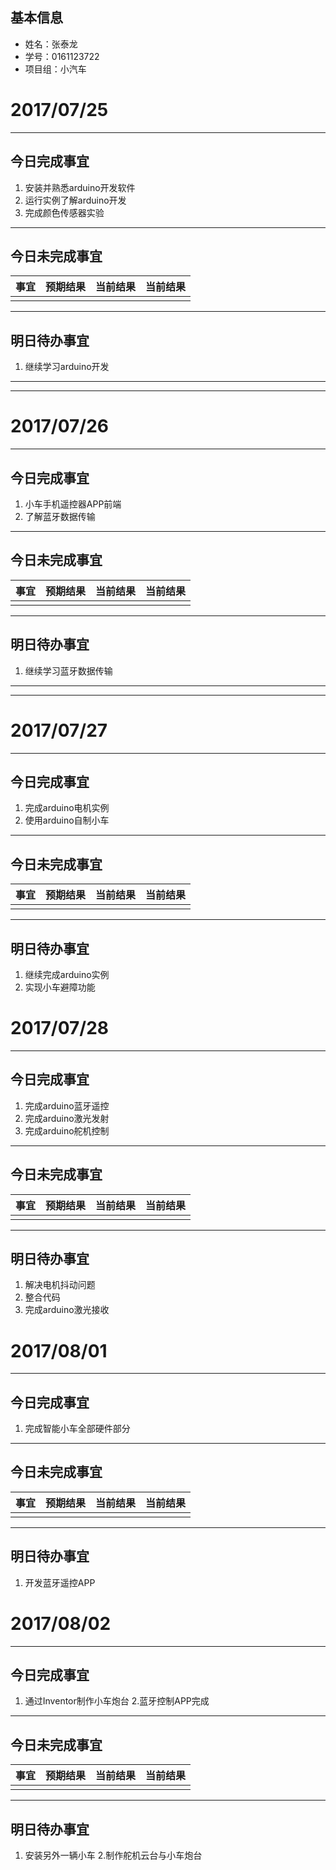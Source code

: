 ## 基本信息 ##
> 
- 姓名：张泰龙
- 学号：0161123722
- 项目组：小汽车

# 2017/07/25 #

----------
## 今日完成事宜

1. 安装并熟悉arduino开发软件
2. 运行实例了解arduino开发
3. 完成颜色传感器实验


----------
## 今日未完成事宜 ##

<table>
<thead>
<tr>
  <th>事宜</th>
  <th>预期结果</th>
  <th>当前结果</th>
  <th>当前结果</th>
</tr>
</thead>
<tr>
  <td></td>
  <td></td>
  <td></td>
  <td></td>
</tr>
</table>


----------
## 明日待办事宜 ##
1. 继续学习arduino开发

----------

----------
# 2017/07/26 #

----------
## 今日完成事宜

1. 小车手机遥控器APP前端
2. 了解蓝牙数据传输

----------
## 今日未完成事宜 ##

<table>
<thead>
<tr>
  <th>事宜</th>
  <th>预期结果</th>
  <th>当前结果</th>
  <th>当前结果</th>
</tr>
</thead>
<tr>
  <td></td>
  <td></td>
  <td></td>
  <td></td>
</tr>
</table>


----------
## 明日待办事宜 ##
1. 继续学习蓝牙数据传输

----------

----------

# 2017/07/27 #
----------
## 今日完成事宜

1. 完成arduino电机实例
2. 使用arduino自制小车

----------
## 今日未完成事宜 ##

<table>
<thead>
<tr>
  <th>事宜</th>
  <th>预期结果</th>
  <th>当前结果</th>
  <th>当前结果</th>
</tr>
</thead>
<tr>
  <td></td>
  <td></td>
  <td></td>
  <td></td>
</tr>
</table>


----------
## 明日待办事宜 ##
1. 继续完成arduino实例
2. 实现小车避障功能

# 2017/07/28 #
----------
## 今日完成事宜

1. 完成arduino蓝牙遥控
2. 完成arduino激光发射
3. 完成arduino舵机控制

----------
## 今日未完成事宜 ##

<table>
<thead>
<tr>
  <th>事宜</th>
  <th>预期结果</th>
  <th>当前结果</th>
  <th>当前结果</th>
</tr>
</thead>
<tr>
  <td></td>
  <td></td>
  <td></td>
  <td></td>
</tr>
</table>


----------
## 明日待办事宜 ##
1. 解决电机抖动问题
2. 整合代码
3. 完成arduino激光接收


# 2017/08/01 #
----------
## 今日完成事宜

1. 完成智能小车全部硬件部分

----------
## 今日未完成事宜 ##

<table>
<thead>
<tr>
  <th>事宜</th>
  <th>预期结果</th>
  <th>当前结果</th>
  <th>当前结果</th>
</tr>
</thead>
<tr>
  <td></td>
  <td></td>
  <td></td>
  <td></td>
</tr>
</table>


----------
## 明日待办事宜 ##
1. 开发蓝牙遥控APP


# 2017/08/02 #
----------
## 今日完成事宜

1. 通过Inventor制作小车炮台
2.蓝牙控制APP完成

----------
## 今日未完成事宜 ##

<table>
<thead>
<tr>
  <th>事宜</th>
  <th>预期结果</th>
  <th>当前结果</th>
  <th>当前结果</th>
</tr>
</thead>
<tr>
  <td></td>
  <td></td>
  <td></td>
  <td></td>
</tr>
</table>


----------
## 明日待办事宜 ##
1. 安装另外一辆小车
2.制作舵机云台与小车炮台
